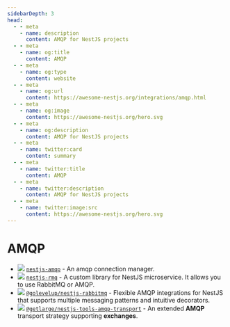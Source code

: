 ```yaml
---
sidebarDepth: 3
head:
  - - meta
    - name: description
      content: AMQP for NestJS projects
  - - meta
    - name: og:title
      content: AMQP
  - - meta
    - name: og:type
      content: website
  - - meta
    - name: og:url
      content: https://awesome-nestjs.org/integrations/amqp.html
  - - meta
    - name: og:image
      content: https://awesome-nestjs.org/hero.svg
  - - meta
    - name: og:description
      content: AMQP for NestJS projects
  - - meta
    - name: twitter:card
      content: summary
  - - meta
    - name: twitter:title
      content: AMQP
  - - meta
    - name: twitter:description
      content: AMQP for NestJS projects
  - - meta
    - name: twitter:image:src
      content: https://awesome-nestjs.org/hero.svg
---
```


# AMQP

- ![](https://img.shields.io/github/stars/nestjsx/nestjs-amqp.svg?style=flat-square) [`nestjs-amqp`](https://github.com/nestjsx/nestjs-amqp) - An amqp connection manager.
- ![](https://img.shields.io/github/stars/AlariCode/nestjs-rmq.svg?style=flat-square) [`nestjs-rmq`](https://github.com/AlariCode/nestjs-rmq) - A custom library for NestJS microservice. It allows you to use RabbitMQ or AMQP.
- ![](https://img.shields.io/github/stars/golevelup/nestjs.svg?style=flat-square) [`@golevelup/nestjs-rabbitmq`](https://github.com/golevelup/nestjs/tree/master/packages/rabbitmq) - Flexible AMQP integrations for NestJS that supports multiple messaging patterns and intuitive decorators.
- ![](https://img.shields.io/github/stars/getlarge/nestjs-tools.svg?style=flat-square) [`@getlarge/nestjs-tools-amqp-transport`](https://github.com/getlarge/nestjs-tools/tree/main/packages/amqp-transport) - An extended **AMQP** transport strategy supporting **exchanges**.
